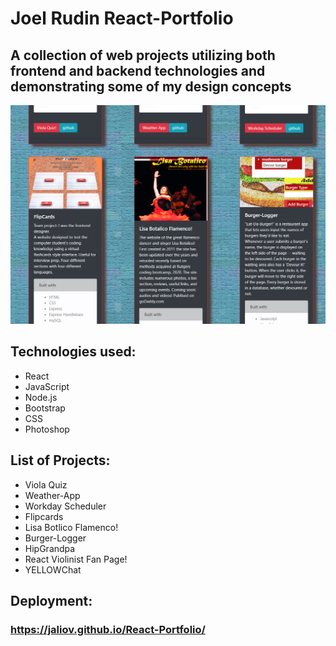 # Joel Rudin React-Portfolio

## A collection of web projects utilizing both frontend and backend technologies and demonstrating some of my design concepts

![](React-PortfolioScrnShot.jpg)

## Technologies used: 

- React
- JavaScript
- Node.js
- Bootstrap
- CSS 
- Photoshop


## List of Projects: 

- Viola Quiz
- Weather-App
- Workday Scheduler
- Flipcards
- Lisa Botlico Flamenco!
- Burger-Logger
- HipGrandpa
- React Violinist Fan Page!
- YELLOWChat 

## Deployment: 
### https://jaliov.github.io/React-Portfolio/